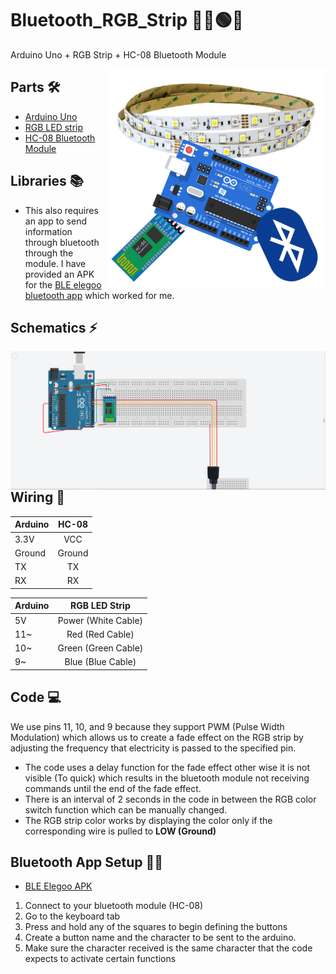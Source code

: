 # Bluetooth_RGB_Strip 📶🔴🟢🔵
Arduino Uno + RGB Strip + HC-08 Bluetooth Module

<p> 
  <img align='Right' width=350 height=350 src="https://github.com/Raziz1/Bluetooth_RGB_Strip/blob/main/images/icon.png? raw=true">
</p>

## Parts 🛠
* [Arduino Uno](https://www.amazon.ca/Elegoo-Board-ATmega328P-ATMEGA16U2-Arduino/dp/B01EWOE0UU/ref=sr_1_2_sspa?dchild=1&keywords=arduino+uno&qid=1606103005&sr=8-2-spons&psc=1&spLa=ZW5jcnlwdGVkUXVhbGlmaWVyPUEzQ1hXUk5QTjFZMzIwJmVuY3J5cHRlZElkPUEwOTY1NTEzNzVVN1Q3WlhYOExDJmVuY3J5cHRlZEFkSWQ9QTEwMTg4MjRNT1NQMVNYWk03UiZ3aWRnZXROYW1lPXNwX2F0ZiZhY3Rpb249Y2xpY2tSZWRpcmVjdCZkb05vdExvZ0NsaWNrPXRydWU=)
* [RGB LED strip](https://www.amazon.ca/Dimmable-Flexible-Backlight-Control-Decoration/dp/B07CQDB1KP/ref=sr_1_81?dchild=1&keywords=usb+rgb+led+strip&qid=1606102628&sr=8-81)
* [HC-08 Bluetooth Module](https://www.amazon.ca/DSD-TECH-SH-HC-08-Transceiver-Compatible/dp/B01N4P7T0H/ref=sr_1_1_sspa?dchild=1&keywords=hc-08&qid=1606103028&sr=8-1-spons&psc=1&spLa=ZW5jcnlwdGVkUXVhbGlmaWVyPUFPSFFJWkM3TVZaVFkmZW5jcnlwdGVkSWQ9QTA1MDE1MTAzSlNLRkY3V0NXTDkxJmVuY3J5cHRlZEFkSWQ9QTAyNTMyOTRCVDFLVU9JTFdOTEcmd2lkZ2V0TmFtZT1zcF9hdGYmYWN0aW9uPWNsaWNrUmVkaXJlY3QmZG9Ob3RMb2dDbGljaz10cnVl)

## Libraries 📚
* This also requires an app to send information through bluetooth through the module. I have provided an APK for the [BLE elegoo bluetooth app](https://github.com/Raziz1/Bluetooth_RGB_Strip/blob/main/code/ElEGOO%20BLE%20Tool.apk) which worked for me.

## Schematics ⚡
<p> 
  <img align='Right'src="https://github.com/Raziz1/Bluetooth_RGB_Strip/blob/main/images/schematics.png? raw=true">
</p>

## Wiring 🔌
|   **Arduino** | **HC-08**    |
| ------------- |:-------------:|
| 3.3V          | VCC           | 
|Ground         | Ground        |   
| TX            | TX            |
| RX            | RX            |

|   **Arduino** | **RGB LED Strip**|
| ------------- |:-------------:|
| 5V            | Power (White Cable)| 
|11~             | Red (Red Cable)    |   
| 10~            | Green (Green Cable)|
| 9~            | Blue (Blue Cable)  |


## Code 💻
We use pins 11, 10, and 9 because they support PWM (Pulse Width Modulation) which allows us to create a fade effect on the RGB strip by adjusting the frequency that electricity is passed to the specified pin. 
* The code uses a delay function for the fade effect other wise it is not visible (To quick) which results in the bluetooth module not receiving commands until the end of the fade effect.
* There is an interval of 2 seconds in the code in between the RGB color switch function which can be manually changed.
* The RGB strip color works by displaying the color only if the corresponding wire is pulled to **LOW (Ground)**

## Bluetooth App Setup 📶📱
* [BLE Elegoo APK]()
1.  Connect to your bluetooth module (HC-08)
2.  Go to the keyboard tab
3.  Press and hold any of the squares to begin defining the buttons
4.  Create a button name and the character to be sent to the arduino.
5.  Make sure the character received is the same character that the code expects to activate certain functions



